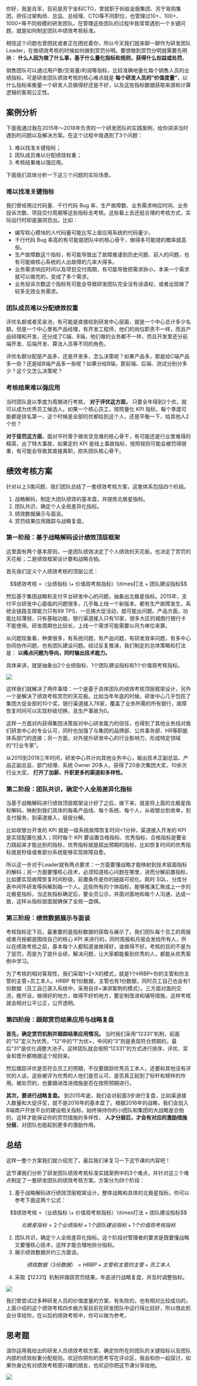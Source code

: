 你好，我是肖军，目前是苏宁金科CTO，曾就职于蚂蚁金服集团、苏宁易购集团，担任过架构师、总监、总经理、CTO等不同职位，也管理过10+、100+、1000+等不同规模的研发团队。在管理这些团队的过程中我常常遇到一个关键问题，就是如何制定团队中绩效考核标准。

相信这个问题也曾困扰或者正在困扰着你，所以今天我们就来聊一聊作为研发团队 Leader，在做绩效考核的时候如何做到赏罚分明。要想做到赏罚分明就需要先明确： **什么人因为做了什么事，基于什么量化指标和规则，获得什么权益或处罚**。

销售团队可以通过用户数/交易量/利润等指标，比较准确地量化每个销售人员的业绩指标。可是研发团队绩效考核的核心难点就是 **每个研发人员的“价值度量”**，以什么指标来衡量一个研发人员做得好还是不好，以及这些指标数据获取来源和计算逻辑的客观公正性。

## 案例分析

下面我通过我在2015年～2018年负责的一个研发团队的实践案例，给你讲讲当时遇到的问题以及解决方案。在这个过程中我遇到了3个问题：

1. 难以找准关键指标；
2. 团队成员难以分配绩效权重；
3. 考核结果难以强应用。

下面我们具体分析一下这三个问题的实际场景。

### **难以找准关键指标**

我们曾经用过代码量、千行代码 Bug 率、生产故障数、业务需求响应时间、业务投诉次数、项目交付周期等这些指标去考核。这些看上去还挺合理的考核方式，实际运行时却是漏洞百出。比如：

- 编写核心模块的人代码量可能比写上层应用系统的代码量少。
- 千行代码 Bug 率高的有可能是团队中的核心骨干，做得多可能错的概率就高些。
- 生产故障数这个指标，有可能导致出了故障推诿到历史问题、前人的问题，也有可能做核心系统的人出故障的几率大得多。
- 业务需求响应时间以及项目交付周期，有可能导致把需求拆小，本来一个需求就可以做完的，变成了多个需求。
- 业务投诉次数这个指标有可能会导致研发团队完全没有话语权，或者出现做了较多无效业务需求。

### **团队成员难以分配绩效权重**

评优名额或者奖金池，有可能是直接给到研发中心层面，就是一个中心总计多少名额。但是一个中心里有产品经理，有开发工程师，他们的岗位职责不一样，而且产品经理和开发，还分成了C端、B端，他们做的业务都不一样，而且开发里还分前端开发、后端开发、算法人员等不同的角色。

评优名额分配是产品多，还是开发多，怎么决策呢？如果产品多，那是给C端产品多一些？还是给B端产品多一些呢？如果分给B端，那前端、后端、测试分别分多少？这个又怎么决策呢？

### **考核结果难以强应用**

当时团队是以季度为周期进行考核， **对于评优这方面，** 只要全年得到2个优，就可以成为优秀员工候选人。如果一个核心员工，按照量化 KPI 指标，每个季度可能都是排名第一，这个时候是全部的优都给到这个人，还是平衡一下，给其他人2个优？

**对于惩罚这方面**，面对平时善于做攻坚克难的核心骨干，有可能还是行业里难得的精英，出了特大事故，如果定的 KPI 是线上事故指标，按照规则可能会被罚得很重，有可能会导致其直接离职，损失团队核心骨干。

## 绩效考核方案

针对以上3类问题，我们团队总结了一套绩效考核方案，这套体系包括四个阶段。

1. 战略解码，制定大团队绩效的基本盘，并提炼北极星指标。
2. 团队共识，确定个人全局差异化指标。
3. 绩效数据展示与面谈。
4. 赏罚结果应用跟踪与战略复盘。

### 第一阶段：基于战略解码设计绩效顶层框架

这里面有两个基本原则，一是团队绩效决定了个人绩效的天花板，也决定了赏罚的天花板；二是绩效框架设计要和战略合拍。

首先我们定义个人绩效考核的顶层公式：

$$绩效考核 =（业绩指标 \+ 价值观考核指标）\\times打法 + 团队建设指标$$

然后基于集团战略和支付平台研发中心的问题，抽象出北极星指标。2015年，支付平台研发中心面临的问题很多，几乎每上线一个新版本，都有生产故障发生，系统全链路支撑能力只有99 TPS，一旦搞大促活动，就可能出问题。产品方面，功能比较薄弱，只有基础功能，银行渠道接入只有10家，很多大区的城商行银行卡不能使用。研发周期也比较长，上线一个需求可能需要以月为单位来算。

从问题现象看，种类很多，有系统问题，有产品问题，有研发效率问题，有多中心协同协作问题，也有团队建设问题。经过反复推演，我们制定的总体策略和打法是： **以痛点问题为导向，同时输出技术能力。**

具体来讲，就是抽象出2个业绩指标、1个团队建设指标和1个价值观考核指标。

![](https://static001.geekbang.org/resource/image/5a/8a/5af02440eae302378c0b8839f647388a.png?wh=1786x650)

这样我们就解决了两件事情：一个是基于具体团队的绩效考核顶层框架设计，另外一个是解决了绩效考核赏罚的天花板。比如当年年底的时候，研发中心几乎包揽了集团大促全部的10个奖，银行渠道接入78家，覆盖了业务所需的所有银行，故障恢复时间可以实现秒级切换，且生产事故为0。

这样一方面对内获得集团决策层对中心研发能力的信任，也得到了其他业务线对我们研发中心的专业认可，同时也加强了与集团的品牌部、公共事务部、HR等职能体系部门的连接；另一方面，对外提升研发中心的行业影响力，形成特定领域的“行业专家”。

从2015到2018三年时间，研发中心共计向其他业务中心，输出技术正副总监、产品正副总监、部门经理、系统 Owner 20多人，获得了20余次集团大奖，10余次行业大奖， **打开了加薪、升职更多的渠道和多样性。**

### **第二阶段：团队共识，确定个人全局差异化指标**

当基于战略解码进行绩效顶层框架设计好了之后，接下来，就是将上面的北极星指标解码，映射到我们具体的每条产品线、每个系统、每个人，从收银台到收单，到支付服务，到渠道接入，层层分解。

比如收银台开发的 KPI 就是一级系统故障恢复时间<1分钟，渠道接入开发的 KPI 是实现配置化接入；同时每个 KPI 要设置合格指标、优秀指标，合格指标是要全力跳起来才能达到的指标，优秀指标就是超出预期的指标，比如恢复时间的优秀指标就是秒级或者部分系统能够实现故障自愈。

所以这一步对于Leader就有两点要求：一方面要懂战略才能映射到技术层面指标的解码；另一方面要懂核心技术，必须知道核心问题在哪里，进而分解前置指标，比如要实现故障恢复时间秒级，前置条件是你的链路可视化、耗时 SQL、分库分表中间件研发等拆解到每一个人。这些所有的个体指标，能够推演汇聚成上一步的北极星指标，当这些指标确定后，要全员公示，并面对面地和每个人沟通，达成一致，这样从指标层面就确保了全局一盘棋。

### **第三阶段：绩效数据展示与面谈**

考核指标定下后，最重要的是指标数据的获取与展示了。我们团队每个员工的周报或者月报都是围绕自己的核心 KPI 来进行的，同时周报和月报会发给所有人，所以在绩效考核之前，基本每个人都知道谁做得好，谁做得不好。考核的目的不是为了惩罚，而是为了提升业绩，解决问题，让大家都能看到优秀的人，都能从优秀案例中学习。

为了考核的相对客观性，我们采取1+2+X的模式，就是1个HRBP+你的主管和你主管的主管+员工本人。HRBP 有1份数据，主管也有1份数据，同时员工自己也会有1份数据（员工自己录入系统中，采用自评+演讲案例的模式）。三方面对面的交流，敞开谈，做得好的地方，做得不好的地方，要定制改进和辅导措施，这样考核就会相对公平公正，公开透明。

### **第四阶段：跟踪赏罚结果应用与战略复盘**

**首先，确定赏罚机制并跟踪结果应用情况。** 当时我们采用“12331”机制，前面的“12”定义为优秀，“12”中的“1”为优+，中间的“3”则是表现符合预期的，最后“31”是优化调整大池子。这样团队就会按照“12331”的方式进行排序，评优、奖金和晋升都根据这个规则来。

然后跟踪评优是否符合员工的预期，不仅要跟踪优秀员工本人，还要和其他没有评优的人谈，这些被评为优秀的人他们是否认可，是否真正起到了标杆和榜样的作用。被处罚的，也要跟进改进措施是否在按照预期进行。

**其次，要进行战略复盘。** 到2015年底，我们会对前面3步进行复盘，比如渠道接入数量和大促评奖，就不是2016年的基本盘了。根据2016年的战略，我们会加入B端商户开放平台的建设相关指标，始终保持你的小团队和集团的大战略是合拍的，这样才能保证你的赏罚措施的多样性， **人才分层后，才会有对应的激励措施分层**，对团队也能起到更多的激励作用。

## 总结

这样一整个方案我们就介绍完了，最后我们来复习一下这节课的内容吧！

这节课我们分析了研发团队绩效考核标准实践案例中的3个难点，并针对这三个难点制定了一套研发团队的绩效考核方案。方案分为四个阶段：

1. 基于战略解码进行绩效顶层框架设计。整体战略和具体的北极星指标，你可以参考下面这两个公式：

$$绩效考核 =（业绩指标 \+ 价值观考核指标）\\times打法 + 团队建设指标$$

$$北极星指标 = 2个业绩指标 + 1个团队建设指标 + 1个价值观考核指标$$

2. 团队共识，确定个人全局差异化指标。这个阶段对管理者的要求是既要懂战略又要懂核心技术，这样才能合理地拆分指标。
3. 展示绩效数据并约三方面谈。

$$绩效数据（3份数据）=HRBP+主管和主管的主管+员工本人$$

4. 采取【12331】机制并跟踪赏罚结果。年底进行战略复盘，并及时调整指标。

![](https://static001.geekbang.org/resource/image/65/80/659b682696aa99477f980d429e0fb480.png?wh=2074x1222)

我们曾尝试过多种研发人员的价值度量的方案，有失败的，也有相对比较成功的，上面介绍的这个绩效考核四步曲方案目前在研发团队中运行得比较好，所以借此机会分享给你，在以后的绩效考核中，你可以做为参考。

## 思考题

请你运用我给出的研发人员绩效考核方案，确定你所在的团队的关键指标以及团队内部的绩效权重分配规则。欢迎你把你的思考写在评论区，我会和你一起探讨，如果你身边有对绩效考核感兴趣的朋友，也欢迎你把这节课分享给他。

![](https://static001.geekbang.org/resource/image/69/50/693e18f5604fa53d34a4c1692b915450.png?wh=1199x604)